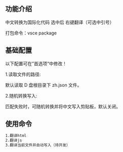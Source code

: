 ## 功能介绍

中文转换为国际化代码
选中后 右键翻译（可选中引号）

打包命令：vsce package

## 基础配置

以下配置可在”首选项“中修改！

1.读取文件的路径:

默认读取 D 盘根目录下 zh.json 文件。

2.随机转换写入:

匹配失败时，可随机转换并将中文写入剪贴板，默认关闭。

## 使用命令

```bash
1.翻译html
2.翻译js
3.翻译当前文件并自动写入（待开发）
```
